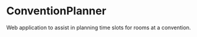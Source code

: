 ConventionPlanner
=================

Web application to assist in planning time slots for rooms at a convention.

